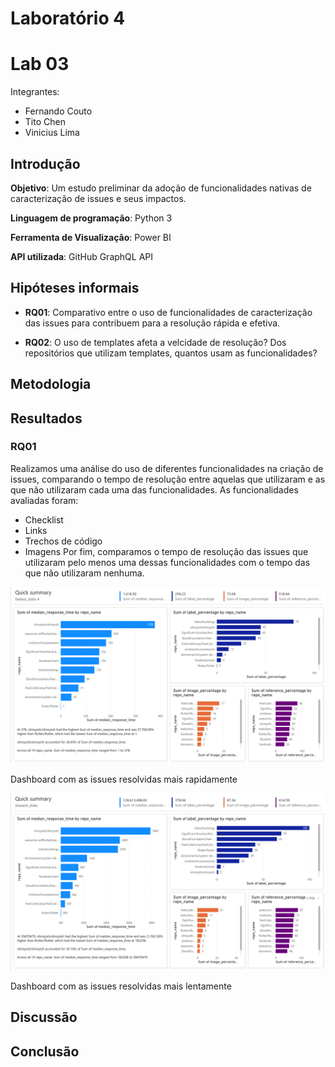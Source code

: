 # Laboratório 4

# Lab 03

Integrantes:

- Fernando Couto
- Tito Chen
- Vinicius Lima

## Introdução

**Objetivo**: Um estudo preliminar da adoção de funcionalidades nativas de caracterização de issues e seus impactos.

**Linguagem de programação**: Python 3

**Ferramenta de Visualização**: Power BI

**API utilizada**: GitHub GraphQL API

## Hipóteses informais


- **RQ01**: Comparativo entre o uso de funcionalidades de caracterização das issues para contribuem para a resolução rápida e efetiva.

- **RQ02**: O uso de templates afeta a velcidade de resolução? Dos repositórios que utilizam templates, quantos usam as funcionalidades?


## Metodologia



## Resultados

### RQ01

Realizamos uma análise do uso de diferentes funcionalidades na criação de issues, comparando o tempo de resolução entre aquelas que utilizaram e as que não utilizaram cada uma das funcionalidades. As funcionalidades avaliadas foram:

- Checklist
- Links
- Trechos de código
- Imagens
Por fim, comparamos o tempo de resolução das issues que utilizaram pelo menos uma dessas funcionalidades com o tempo das que não utilizaram nenhuma.


![Dashboard Issues Mais Rápidas](fastest.png)

Dashboard com as issues resolvidas mais rapidamente

![Dashboard Issues Mais Rápidas](slowest.png)

Dashboard com as issues resolvidas mais lentamente

## Discussão



## Conclusão


